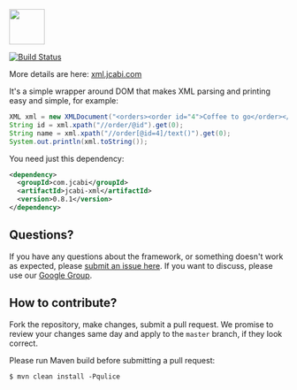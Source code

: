 <img src="http://img.jcabi.com/logo-square.png" width="64px" height="64px" />

[![Build Status](https://travis-ci.org/jcabi/jcabi-xml.svg?branch=master)](https://travis-ci.org/jcabi/jcabi-xml)

More details are here: [xml.jcabi.com](http://xml.jcabi.com/index.html)

It's a simple wrapper around DOM that makes XML parsing and printing
easy and simple, for example:

```java
XML xml = new XMLDocument("<orders><order id="4">Coffee to go</order></orders>");
String id = xml.xpath("//order/@id").get(0);
String name = xml.xpath("//order[@id=4]/text()").get(0);
System.out.println(xml.toString());
```

You need just this dependency:

```xml
<dependency>
  <groupId>com.jcabi</groupId>
  <artifactId>jcabi-xml</artifactId>
  <version>0.8.1</version>
</dependency>
```

## Questions?

If you have any questions about the framework, or something doesn't work as expected,
please [submit an issue here](https://github.com/jcabi/jcabi-xml/issues/new).
If you want to discuss, please use our [Google Group](https://groups.google.com/forum/#!forum/jcabi).

## How to contribute?

Fork the repository, make changes, submit a pull request.
We promise to review your changes same day and apply to
the `master` branch, if they look correct.

Please run Maven build before submitting a pull request:

```
$ mvn clean install -Pqulice
```

